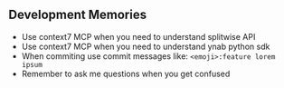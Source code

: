 ## Development Memories

- Use context7 MCP when you need to understand splitwise API 
- Use context7 MCP when you need to understand ynab python sdk
- When commiting use commit messages like:
  `<emoji>:feature lorem ipsum`
- Remember to ask me questions when you get confused